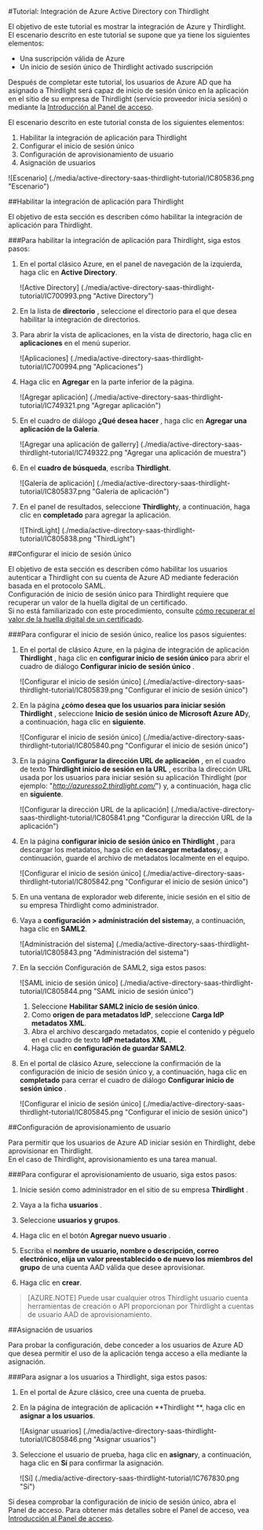 <properties 
    pageTitle="Tutorial: Integración de Azure Active Directory con Thirdlight | Microsoft Azure" 
    description="Aprenda a usar Thirdlight con Azure Active Directory para habilitar el inicio de sesión único, aprovisionamiento automatizado y mucho más." 
    services="active-directory" 
    authors="jeevansd"  
    documentationCenter="na" 
    manager="femila"/>
<tags 
    ms.service="active-directory" 
    ms.devlang="na" 
    ms.topic="article" 
    ms.tgt_pltfrm="na" 
    ms.workload="identity" 
    ms.date="09/11/2016" 
    ms.author="jeedes" />

#<a name="tutorial-azure-active-directory-integration-with-thirdlight"></a>Tutorial: Integración de Azure Active Directory con Thirdlight
  
El objetivo de este tutorial es mostrar la integración de Azure y Thirdlight.  
El escenario descrito en este tutorial se supone que ya tiene los siguientes elementos:

-   Una suscripción válida de Azure
-   Un inicio de sesión único de Thirdlight activado suscripción
  
Después de completar este tutorial, los usuarios de Azure AD que ha asignado a Thirdlight será capaz de inicio de sesión único en la aplicación en el sitio de su empresa de Thirdlight (servicio proveedor inicia sesión) o mediante la [Introducción al Panel de acceso](active-directory-saas-access-panel-introduction.md).
  
El escenario descrito en este tutorial consta de los siguientes elementos:

1.  Habilitar la integración de aplicación para Thirdlight
2.  Configurar el inicio de sesión único
3.  Configuración de aprovisionamiento de usuario
4.  Asignación de usuarios

![Escenario] (./media/active-directory-saas-thirdlight-tutorial/IC805836.png "Escenario")

##<a name="enabling-the-application-integration-for-thirdlight"></a>Habilitar la integración de aplicación para Thirdlight
  
El objetivo de esta sección es describen cómo habilitar la integración de aplicación para Thirdlight.

###<a name="to-enable-the-application-integration-for-thirdlight-perform-the-following-steps"></a>Para habilitar la integración de aplicación para Thirdlight, siga estos pasos:

1.  En el portal clásico Azure, en el panel de navegación de la izquierda, haga clic en **Active Directory**.

    ![Active Directory] (./media/active-directory-saas-thirdlight-tutorial/IC700993.png "Active Directory")

2.  En la lista de **directorio** , seleccione el directorio para el que desea habilitar la integración de directorios.

3.  Para abrir la vista de aplicaciones, en la vista de directorio, haga clic en **aplicaciones** en el menú superior.

    ![Aplicaciones] (./media/active-directory-saas-thirdlight-tutorial/IC700994.png "Aplicaciones")

4.  Haga clic en **Agregar** en la parte inferior de la página.

    ![Agregar aplicación] (./media/active-directory-saas-thirdlight-tutorial/IC749321.png "Agregar aplicación")

5.  En el cuadro de diálogo **¿Qué desea hacer** , haga clic en **Agregar una aplicación de la Galería**.

    ![Agregar una aplicación de gallerry] (./media/active-directory-saas-thirdlight-tutorial/IC749322.png "Agregar una aplicación de muestra")

6.  En el **cuadro de búsqueda**, escriba **Thirdlight**.

    ![Galería de aplicación] (./media/active-directory-saas-thirdlight-tutorial/IC805837.png "Galería de aplicación")

7.  En el panel de resultados, seleccione **Thirdlight**y, a continuación, haga clic en **completado** para agregar la aplicación.

    ![ThirdLight] (./media/active-directory-saas-thirdlight-tutorial/IC805838.png "ThirdLight")

##<a name="configuring-single-sign-on"></a>Configurar el inicio de sesión único
  
El objetivo de esta sección es describen cómo habilitar los usuarios autenticar a Thirdlight con su cuenta de Azure AD mediante federación basada en el protocolo SAML.  
Configuración de inicio de sesión único para Thirdlight requiere que recuperar un valor de la huella digital de un certificado.  
Si no está familiarizado con este procedimiento, consulte [cómo recuperar el valor de la huella digital de un certificado](http://youtu.be/YKQF266SAxI).

###<a name="to-configure-single-sign-on-perform-the-following-steps"></a>Para configurar el inicio de sesión único, realice los pasos siguientes:

1.  En el portal de clásico Azure, en la página de integración de aplicación **Thirdlight** , haga clic en **configurar inicio de sesión único** para abrir el cuadro de diálogo **Configurar inicio de sesión único** .

    ![Configurar el inicio de sesión único] (./media/active-directory-saas-thirdlight-tutorial/IC805839.png "Configurar el inicio de sesión único")

2.  En la página **¿cómo desea que los usuarios para iniciar sesión Thirdlight** , seleccione **Inicio de sesión único de Microsoft Azure AD**y, a continuación, haga clic en **siguiente**.

    ![Configurar el inicio de sesión único] (./media/active-directory-saas-thirdlight-tutorial/IC805840.png "Configurar el inicio de sesión único")

3.  En la página **Configurar la dirección URL de aplicación** , en el cuadro de texto **Thirdlight inicio de sesión en la URL** , escriba la dirección URL usada por los usuarios para iniciar sesión su aplicación Thirdlight (por ejemplo: "*http://azuresso2.thirdlight.com/*") y, a continuación, haga clic en **siguiente**.

    ![Configurar la dirección URL de la aplicación] (./media/active-directory-saas-thirdlight-tutorial/IC805841.png "Configurar la dirección URL de la aplicación")

4.  En la página **configurar inicio de sesión único en Thirdlight** , para descargar los metadatos, haga clic en **descargar metadatos**y, a continuación, guarde el archivo de metadatos localmente en el equipo.

    ![Configurar el inicio de sesión único] (./media/active-directory-saas-thirdlight-tutorial/IC805842.png "Configurar el inicio de sesión único")

5.  En una ventana de explorador web diferente, inicie sesión en el sitio de su empresa Thirdlight como administrador.

6.  Vaya a **configuración \> administración del sistema**y, a continuación, haga clic en **SAML2**.

    ![Administración del sistema] (./media/active-directory-saas-thirdlight-tutorial/IC805843.png "Administración del sistema")

7.  En la sección Configuración de SAML2, siga estos pasos:

    ![SAML inicio de sesión único] (./media/active-directory-saas-thirdlight-tutorial/IC805844.png "SAML inicio de sesión único")

    1.  Seleccione **Habilitar SAML2 inicio de sesión único**.
    2.  Como **origen de para metadatos IdP**, seleccione **Carga IdP metadatos XML**.
    3.  Abra el archivo descargado metadatos, copie el contenido y péguelo en el cuadro de texto **IdP metadatos XML** .
    4.  Haga clic en **configuración de guardar SAML2**.

8.  En el portal de clásico Azure, seleccione la confirmación de la configuración de inicio de sesión único y, a continuación, haga clic en **completado** para cerrar el cuadro de diálogo **Configurar inicio de sesión único** .

    ![Configurar el inicio de sesión único] (./media/active-directory-saas-thirdlight-tutorial/IC805845.png "Configurar el inicio de sesión único")

##<a name="configuring-user-provisioning"></a>Configuración de aprovisionamiento de usuario
  
Para permitir que los usuarios de Azure AD iniciar sesión en Thirdlight, debe aprovisionar en Thirdlight.  
En el caso de Thirdlight, aprovisionamiento es una tarea manual.

###<a name="to-configure-user-provisioning-perform-the-following-steps"></a>Para configurar el aprovisionamiento de usuario, siga estos pasos:

1.  Inicie sesión como administrador en el sitio de su empresa **Thirdlight** .

2.  Vaya a la ficha **usuarios** .

3.  Seleccione **usuarios y grupos**.

4.  Haga clic en el botón **Agregar nuevo usuario** .

5.  Escriba el **nombre de usuario, nombre o descripción, correo electrónico, elija un valor preestablecido o de nuevo los miembros del grupo** de una cuenta AAD válida que desee aprovisionar.

6.  Haga clic en **crear**.

>[AZURE.NOTE] Puede usar cualquier otros Thirdlight usuario cuenta herramientas de creación o API proporcionan por Thirdlight a cuentas de usuario AAD de aprovisionamiento.

##<a name="assigning-users"></a>Asignación de usuarios
  
Para probar la configuración, debe conceder a los usuarios de Azure AD que desea permitir el uso de la aplicación tenga acceso a ella mediante la asignación.

###<a name="to-assign-users-to-thirdlight-perform-the-following-steps"></a>Para asignar a los usuarios a Thirdlight, siga estos pasos:

1.  En el portal de Azure clásico, cree una cuenta de prueba.

2.  En la página de integración de aplicación **Thirdlight **, haga clic en **asignar a los usuarios**.

    ![Asignar usuarios] (./media/active-directory-saas-thirdlight-tutorial/IC805846.png "Asignar usuarios")

3.  Seleccione el usuario de prueba, haga clic en **asignar**y, a continuación, haga clic en **Sí** para confirmar la asignación.

    ![Sí] (./media/active-directory-saas-thirdlight-tutorial/IC767830.png "Sí")
  
Si desea comprobar la configuración de inicio de sesión único, abra el Panel de acceso. Para obtener más detalles sobre el Panel de acceso, vea [Introducción al Panel de acceso](active-directory-saas-access-panel-introduction.md).